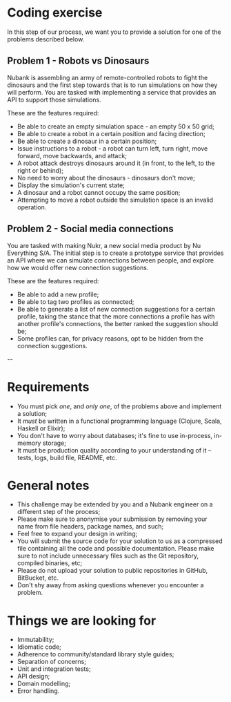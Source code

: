 Coding exercise
===============

In this step of our process, we want you to provide a solution for one of the problems described below.

## Problem 1 - Robots vs Dinosaurs

Nubank is assembling an army of remote-controlled robots to fight the dinosaurs and the first step towards that is to run simulations on how they will perform. You are tasked with implementing a service that provides an API to support those simulations.

These are the features required:
- Be able to create an empty simulation space - an empty 50 x 50 grid;
- Be able to create a robot in a certain position and facing direction;
- Be able to create a dinosaur in a certain position;
- Issue instructions to a robot - a robot can turn left, turn right, move forward, move backwards, and attack;
- A robot attack destroys dinosaurs around it (in front, to the left, to the right or behind);
- No need to worry about the dinosaurs - dinosaurs don't move;
- Display the simulation's current state;
- A dinosaur and a robot cannot occupy the same position;
- Attempting to move a robot outside the simulation space is an invalid operation.

## Problem 2 - Social media connections

You are tasked with making Nukr, a new social media product by Nu Everything S/A. The initial step is to create a prototype service that provides an API where we can simulate connections between people, and explore how we would offer new connection suggestions.

These are the features required:
- Be able to add a new profile;
- Be able to tag two profiles as connected;
- Be able to generate a list of new connection suggestions for a certain profile, taking the stance that the more connections a profile has with another profile's connections, the better ranked the suggestion should be;
- Some profiles can, for privacy reasons, opt to be hidden from the connection suggestions.

--

# Requirements
- You must pick *one*, and *only one*, of the problems above and implement a solution;
- It *must* be written in a functional programming language (Clojure, Scala, Haskell or Elixir);
- You don't have to worry about databases; it's fine to use in-process, in-memory storage;
- It must be production quality according to your understanding of it – tests, logs, build file, README, etc.

# General notes
- This challenge may be extended by you and a Nubank engineer on a different step of the process;
- Please make sure to anonymise your submission by removing your name from file headers, package names, and such;
- Feel free to expand your design in writing;
- You will submit the source code for your solution to us as a compressed file containing all the code and possible documentation. Please make sure to not include unnecessary files such as the Git repository, compiled binaries, etc;
- Please do not upload your solution to public repositories in GitHub, BitBucket, etc.
- Don't shy away from asking questions whenever you encounter a problem.

# Things we are looking for
- Immutability;
- Idiomatic code;
- Adherence to community/standard library style guides;
- Separation of concerns;
- Unit and integration tests;
- API design;
- Domain modelling;
- Error handling.